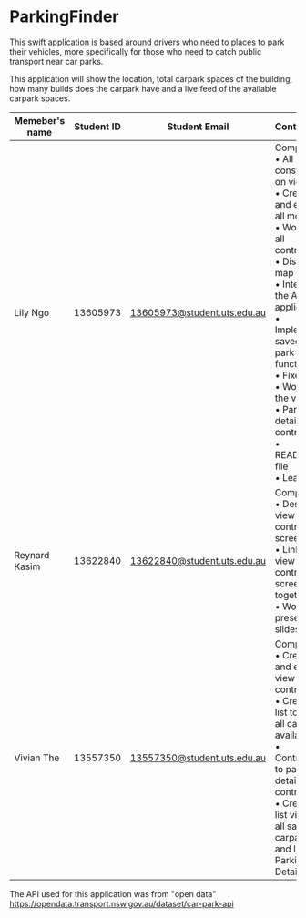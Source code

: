 # ParkingFinder

This swift application is based around drivers who need to places to park their vehicles, more specifically for those who need to catch public transport near car parks. 

This application will show the location, total carpark spaces of the building, how many builds does the carpark have and a live feed of the available carpark spaces.

| Memeber's name  | Student ID | Student Email  | Contribution |
| -------------  | ------------- | ------------- | ------------- |
| Lily Ngo  | 13605973  | 13605973@student.uts.edu.au  | Completed: <br> • All constraints on view <br> • Created and edited all models <br> • Worked on all controllers <br> • Display of map <br> • Intergrated the API with application <br> • Implemented saved car park function <br> • Fixed bugs <br> • Worked on the view <br> • Parking details view controller <br> • README.md file <br> • Leader |
| Reynard Kasim  | 13622840  | 13622840@student.uts.edu.au  | Completed: <br> • Designed view controller screens <br> • Linked view controller screens together <br> • Worked on presentation slides |
| Vivian The | 13557350 | 13557350@student.uts.edu.au | Completed: <br> • Created and edited view controllers <br> • Created list to show all car parks available <br> •  Contributed to parking details view controller <br> • Created list view of all saved carparks and linked to Parking Details page |

The API used for this application was from "open data"
https://opendata.transport.nsw.gov.au/dataset/car-park-api
